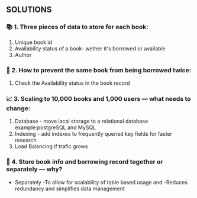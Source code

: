 ## SOLUTIONS

### 📚 1. Three pieces of data to store for each book:

1. Unique book id 
2. Availability status of a book- wether it's borrowed or available
3. Author

### 🚫 2. How to prevent the same book from being borrowed twice:

1. Check the Availability status in the book record


### 📈 3. Scaling to 10,000 books and 1,000 users — what needs to change:

1. Database - move lacal storage to a relational database example:postgreSQL and MySQL
2. Indexing - add indexes to frequently queried key fields for faster research
3. Load Balancing if trafic grows


### 🔄 4. Store book info and borrowing record together or separately — why?
- Separately -To allow for scalability of table based usage and 
             -Reduces redundancy  and simplifies data management 


